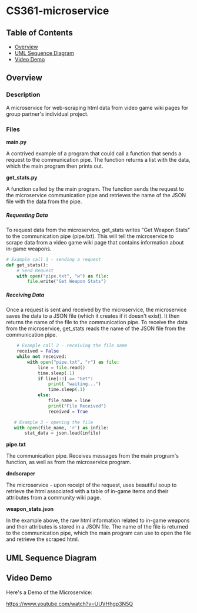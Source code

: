 # CS361-microservice

## Table of Contents
* [Overview](#Overview)
* [UML Sequence Diagram](#UML-Sequence-Diagram)
* [Video Demo](#Video-Demo)

## Overview
### Description
A microservice for web-scraping html data from video game wiki pages for group partner's individual project.

### Files
**main.py**

A contrived example of a program that could call a function that sends a request to the communication pipe. The function returns a list with the data, which the main program then prints out.

**get_stats.py**

A function called by the main program. The function sends the request to the microservice communication pipe and retrieves the name of the JSON file with the data from the pipe.  

##### Requesting Data

To request data from the microservice, get_stats writes "Get Weapon Stats" to the communication pipe (pipe.txt). This will tell the microservice to scrape data from a video game wiki page that contains information about in-game weapons.  

```python
# Example call 1 - sending a request
def get_stats():
    # Send Request
    with open("pipe.txt", "w") as file:
        file.write("Get Weapon Stats")

```

##### Receiving Data

Once a request is sent and received by the microservice, the microservice saves the data to a JSON file (which it creates if it doesn't exist). It then returns the name of the file to the communication pipe. To receive the data from the microservice, get_stats reads the name of the JSON file from the communication pipe.

```python
    # Example call 2 - receiving the file name
    received = False
    while not received:
        with open("pipe.txt", "r") as file:
            line = file.read()
            time.sleep(.1)
            if line[:3] == "Get":
                print( "waiting...")
                time.sleep(.1)
            else:
                file_name = line
                print("File Received")
                received = True

```

```python
   # Example 3 - opening the file
   with open(file_name, 'r') as infile:
       stat_data = json.load(infile)
```

**pipe.txt**

The communication pipe. Receives messages from the main program's function, as well as from the microservice program.

**dndscraper**

The microservice - upon receipt of the request, uses beautiful soup to retrieve the html associated with a table of in-game items and their attributes from a community wiki page. 

**weapon_stats.json**

In the example above, the raw html information related to in-game weapons and their attributes is stored in a JSON file. The name of the file is returned to the communication pipe, which the main program can use to open the file and retrieve the scraped html. 

## UML Sequence Diagram

## Video Demo
Here's a Demo of the Microservice:

<https://www.youtube.com/watch?v=UUVHhgp3N5Q>
